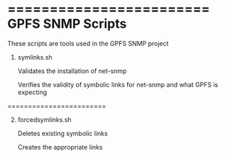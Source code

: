 ========================
 GPFS SNMP Scripts
========================

These scripts are tools used in the GPFS SNMP project

1) symlinks.sh

   Validates the installation of net-snmp
 
   Verifies the validity of symbolic links for net-snmp and what GPFS is expecting

========================

2) forcedsymlinks.sh

   Deletes existing symbolic links
 
   Creates the appropriate links
